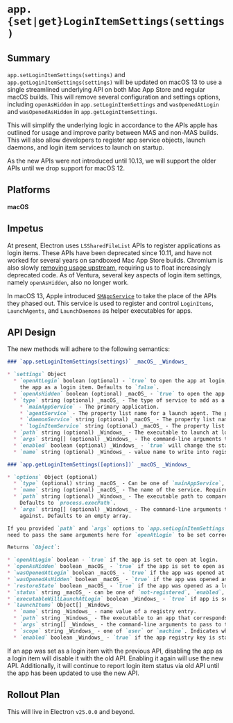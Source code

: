 # `app.{set|get}LoginItemSettings(settings)`

## Summary

`app.setLoginItemSettings(settings)` and `app.getLoginItemSettings(settings)` will be updated on macOS 13 to use a single streamlined underlying API on both Mac App Store and regular macOS builds. This will remove several configuration and settings options, including `openAsHidden` in `app.setLoginItemSettings` and `wasOpenedAtLogin` and `wasOpenedAsHidden` in `app.getLoginItemSettings`.

This will simplify the underlying logic in accordance to the APIs apple has outlined for usage and improve parity between MAS and non-MAS builds. This will also allow developers to register app service objects, launch daemons, and login item services to launch on startup.

As the new APIs were not introduced until 10.13, we will support the older APIs until we drop support for macOS 12.

## Platforms

**macOS**

## Impetus

At present, Electron uses `LSSharedFileList` APIs to register applications as login items. These APIs have been deprecated since 10.11, and have not worked for several years on sandboxed Mac App Store builds. Chromium is also slowly [removing usage upstream](https://chromium-review.googlesource.com/c/chromium/src/+/3997795), requiring us to float increasingly deprecated code. As of Ventura, several key aspects of login item settings, 
namely `openAsHidden`, also no longer work.

In macOS 13, Apple introduced [`SMAppService`](https://developer.apple.com/documentation/servicemanagement/smappservice?language=objc) to take the place of the APIs they phased out. This service is used to register and control `LoginItems`, `LaunchAgents`, and `LaunchDaemons` as helper executables for apps.

## API Design

The new methods will adhere to the following semantics:

```md
### `app.setLoginItemSettings(settings)` _macOS_ _Windows_

* `settings` Object
  * `openAtLogin` boolean (optional) - `true` to open the app at login, `false` to remove
    the app as a login item. Defaults to `false`.
  * `openAsHidden` boolean (optional) _macOS_ - `true` to open the app as hidden. Defaults to `false`. The user can edit this setting from the System Preferences so `app.getLoginItemSettings().wasOpenedAsHidden` should be checked when the app is opened to know the current value. This setting is not available on MAS builds or on macOS 13 and up.
  * `type` string (optional) _macOS_ - The type of service to add as a login item. Defaults to `mainAppService`.
    * `mainAppService` - The primary application.
    * `agentService` - The property list name for a launch agent. The property list name must correspond to a property list in the app’s `Contents/Library/LaunchAgents` directory.
    * `daemonService` string (optional) _macOS_ - The property list name for a launch agent. The property list name must correspond to a property list in the app’s `Contents/Library/LaunchDaemons` directory.
    * `loginItemService` string (optional) _macOS_ - The property list name for a login item service. The property list name must correspond to a property list in the app’s `Contents/Library/LoginItems` directory.
  * `path` string (optional) _Windows_ - The executable to launch at login. Defaults to `process.execPath`.
  * `args` string[] (optional) _Windows_ - The command-line arguments to pass to the executable. Defaults to an empty array. Take care to wrap paths in quotes.
  * `enabled` boolean (optional) _Windows_ - `true` will change the startup approved registry key and `enable/disable` the App in Task Manager and Windows Settings. Defaults to `true`.
  * `name` string (optional) _Windows_ - value name to write into registry. Defaults to the app's AppUserModelId().
```

```md
### `app.getLoginItemSettings([options])` _macOS_ _Windows_

* `options` Object (optional)
  * `type` (optional) string _macOS_ - Can be one of `mainAppService`, `agentService`, `daemonService`, or `loginItemService`. Defaults to `mainAppService`. Only available on macOS 13 and above.
  * `name` string (optional) _macOS_ - The name of the service. Required if `type` is non-default. Only available on macOS 13 and above.
  * `path` string (optional) _Windows_ - The executable path to compare against.
    Defaults to `process.execPath`.
  * `args` string[] (optional) _Windows_ - The command-line arguments to compare
    against. Defaults to an empty array.

If you provided `path` and `args` options to `app.setLoginItemSettings`, then you
need to pass the same arguments here for `openAtLogin` to be set correctly.

Returns `Object`:

* `openAtLogin` boolean - `true` if the app is set to open at login.
* `openAsHidden` boolean _macOS_ - `true` if the app is set to open as hidden at login. This does not work on macOS 13 and up.
* `wasOpenedAtLogin` boolean _macOS_ - `true` if the app was opened at login automatically. This setting is not available on MAS builds or on macOS 13 and up.
* `wasOpenedAsHidden` boolean _macOS_ - `true` if the app was opened as a hidden login item. This indicates that the app should not open any windows at startup. This setting is not available on MAS builds or on macOS 13 and up.
* `restoreState` boolean _macOS_ - `true` if the app was opened as a login item that should restore the state from the previous session. This indicates that the app should restore the windows that were open the last time the app was closed. This setting is not available on MAS builds or on macOS 13 and up.
* `status` string _macOS_ - can be one of `not-registered`, `enabled`, `requires-approval`, or `not-found`. Only available on macOS 13 and above.
* `executableWillLaunchAtLogin` boolean _Windows_ - `true` if app is set to open at login and its run key is not deactivated. This differs from `openAtLogin` as it ignores the `args` option, this property will be true if the given executable would be launched at login with **any** arguments.
* `launchItems` Object[] _Windows_
  * `name` string _Windows_ - name value of a registry entry.
  * `path` string _Windows_ - The executable to an app that corresponds to a registry entry.
  * `args` string[] _Windows_ - the command-line arguments to pass to the executable.
  * `scope` string _Windows_ - one of `user` or `machine`. Indicates whether the registry entry is under `HKEY_CURRENT USER` or `HKEY_LOCAL_MACHINE`.
  * `enabled` boolean _Windows_ - `true` if the app registry key is startup approved and therefore shows as `enabled` in Task Manager and Windows settings.
```

If an app was set as a login item with the previous API, disabling the app as a login item will disable it with the old API. Enabling it again will use the new API. Additionally, it will continue to report login item status via old API until the app has been updated to use the new API.

## Rollout Plan

This will live in Electron `v25.0.0` and beyond.
